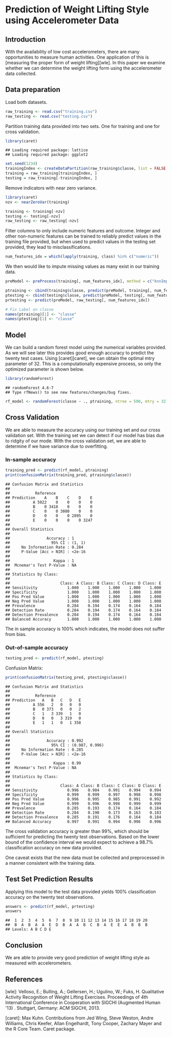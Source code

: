 Prediction of Weight Lifting Style using Accelerometer Data
========================================================

## Introduction

With the availability of low cost accelerometers, there are many opportunities to measure human activities. One application of this is [measuring the proper form of weight lifting][wle]. In this paper we examine whether we can determine the weight lifting form using the accelerometer data collected.


## Data preparation

Load both datasets.

```r
raw_training <- read.csv("training.csv")
raw_testing <- read.csv("testing.csv")
```


Partition training data provided into two sets. One for training and one for cross validation.


```r
library(caret)
```

```
## Loading required package: lattice
## Loading required package: ggplot2
```

```r
set.seed(1234)
trainingIndex <- createDataPartition(raw_training$classe, list = FALSE, p = 0.9)
training = raw_training[trainingIndex, ]
testing = raw_training[-trainingIndex, ]
```


Remove indicators with near zero variance.

```r
library(caret)
nzv <- nearZeroVar(training)

training <- training[-nzv]
testing <- testing[-nzv]
raw_testing <- raw_testing[-nzv]
```



Filter columns to only include numeric features and outcome. Integer and other non-numeric features can be trained to reliably predict values in the training file provided, but when used to predict values in the testing set provided, they lead to misclassifications.

```r
num_features_idx = which(lapply(training, class) %in% c("numeric"))
```


We then would like to impute missing values as many exist in our training data.


```r
preModel <- preProcess(training[, num_features_idx], method = c("knnImpute"))

ptraining <- cbind(training$classe, predict(preModel, training[, num_features_idx]))
ptesting <- cbind(testing$classe, predict(preModel, testing[, num_features_idx]))
prtesting <- predict(preModel, raw_testing[, num_features_idx])

# Fix Label on classe
names(ptraining)[1] <- "classe"
names(ptesting)[1] <- "classe"
```


## Model

We can build a random forest model using the numerical variables provided. As we will see later this provides good enough accuracy to predict the twenty test cases. Using [caret][caret], we can obtain the optimal mtry parameter of 32. This is a computationally expensive process, so only the optimized parameter is shown below.


```r
library(randomForest)
```

```
## randomForest 4.6-7
## Type rfNews() to see new features/changes/bug fixes.
```

```r
rf_model <- randomForest(classe ~ ., ptraining, ntree = 500, mtry = 32)
```


## Cross Validation

We are able to measure the accuracy using our training set and our cross validation set. With the training set we can detect if our model has bias due to ridgity of our mode. With the cross validation set, we are able to determine if we have variance due to overfitting.

### In-sample accuracy

```r
training_pred <- predict(rf_model, ptraining)
print(confusionMatrix(training_pred, ptraining$classe))
```

```
## Confusion Matrix and Statistics
## 
##           Reference
## Prediction    A    B    C    D    E
##          A 5022    0    0    0    0
##          B    0 3418    0    0    0
##          C    0    0 3080    0    0
##          D    0    0    0 2895    0
##          E    0    0    0    0 3247
## 
## Overall Statistics
##                                 
##                Accuracy : 1     
##                  95% CI : (1, 1)
##     No Information Rate : 0.284 
##     P-Value [Acc > NIR] : <2e-16
##                                 
##                   Kappa : 1     
##  Mcnemar's Test P-Value : NA    
## 
## Statistics by Class:
## 
##                      Class: A Class: B Class: C Class: D Class: E
## Sensitivity             1.000    1.000    1.000    1.000    1.000
## Specificity             1.000    1.000    1.000    1.000    1.000
## Pos Pred Value          1.000    1.000    1.000    1.000    1.000
## Neg Pred Value          1.000    1.000    1.000    1.000    1.000
## Prevalence              0.284    0.194    0.174    0.164    0.184
## Detection Rate          0.284    0.194    0.174    0.164    0.184
## Detection Prevalence    0.284    0.194    0.174    0.164    0.184
## Balanced Accuracy       1.000    1.000    1.000    1.000    1.000
```

The in sample accuracy is 100% which indicates, the model does not suffer from bias.

### Out-of-sample accuracy

```r
testing_pred <- predict(rf_model, ptesting)
```


Confusion Matrix: 

```r
print(confusionMatrix(testing_pred, ptesting$classe))
```

```
## Confusion Matrix and Statistics
## 
##           Reference
## Prediction   A   B   C   D   E
##          A 556   2   0   0   0
##          B   0 373   0   0   2
##          C   1   3 339   1   0
##          D   0   0   3 319   0
##          E   1   1   0   1 358
## 
## Overall Statistics
##                                         
##                Accuracy : 0.992         
##                  95% CI : (0.987, 0.996)
##     No Information Rate : 0.285         
##     P-Value [Acc > NIR] : <2e-16        
##                                         
##                   Kappa : 0.99          
##  Mcnemar's Test P-Value : NA            
## 
## Statistics by Class:
## 
##                      Class: A Class: B Class: C Class: D Class: E
## Sensitivity             0.996    0.984    0.991    0.994    0.994
## Specificity             0.999    0.999    0.997    0.998    0.998
## Pos Pred Value          0.996    0.995    0.985    0.991    0.992
## Neg Pred Value          0.999    0.996    0.998    0.999    0.999
## Prevalence              0.285    0.193    0.174    0.164    0.184
## Detection Rate          0.284    0.190    0.173    0.163    0.183
## Detection Prevalence    0.285    0.191    0.176    0.164    0.184
## Balanced Accuracy       0.997    0.991    0.994    0.996    0.996
```


The cross validation accuracy is greater than 99%, which should be sufficient for predicting the twenty test observations. Based on the lower bound of the confidence interval we would expect to achieve a 98.7% classification accuracy on new data provided. 

One caveat exists that the new data must be collected and preprocessed in a manner consistent with the training data.

## Test Set Prediction Results

Applying this model to the test data provided yields 100% classification accuracy on the twenty test observations.

```r
answers <- predict(rf_model, prtesting)
answers
```

```
##  1  2  3  4  5  6  7  8  9 10 11 12 13 14 15 16 17 18 19 20 
##  B  A  B  A  A  E  D  B  A  A  B  C  B  A  E  E  A  B  B  B 
## Levels: A B C D E
```


## Conclusion
We are able to provide very good prediction of weight lifting style as measured with accelerometers.

## References

[wle]: Velloso, E.; Bulling, A.; Gellersen, H.; Ugulino, W.; Fuks, H. Qualitative Activity Recognition of Weight Lifting Exercises. Proceedings of 4th International Conference in Cooperation with SIGCHI (Augmented Human '13) . Stuttgart, Germany: ACM SIGCHI, 2013.

[caret]: Max Kuhn. Contributions from Jed Wing, Steve Weston, Andre Williams, Chris Keefer, Allan Engelhardt, Tony Cooper, Zachary Mayer and the R Core Team. Caret package.
